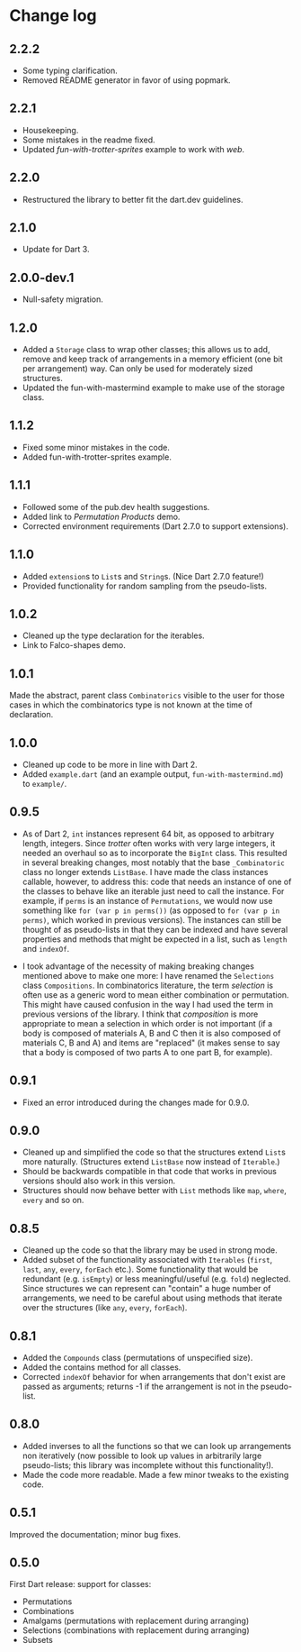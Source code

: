 # Change log

## 2.2.2

* Some typing clarification.
* Removed README generator in favor of using popmark.

## 2.2.1

* Housekeeping.
* Some mistakes in the readme fixed.
* Updated *fun-with-trotter-sprites* example to work with *web*.

## 2.2.0

* Restructured the library to better fit the dart.dev guidelines.

## 2.1.0

* Update for Dart 3.

## 2.0.0-dev.1

* Null-safety migration.

## 1.2.0

* Added a `Storage` class to wrap other classes; this allows us to add, remove and keep track of arrangements in a memory efficient (one bit per arrangement) way. Can only be used for moderately sized structures.
* Updated the fun-with-mastermind example to make use of the storage class.

## 1.1.2

* Fixed some minor mistakes in the code.
* Added fun-with-trotter-sprites example.

## 1.1.1

* Followed some of the pub.dev health suggestions.
* Added link to *Permutation Products* demo.
* Corrected environment requirements (Dart 2.7.0 to support extensions).

## 1.1.0

* Added `extension`s to `List`s and `String`s. (Nice Dart 2.7.0 feature!)
* Provided functionality for random sampling from the pseudo-lists.

## 1.0.2

* Cleaned up the type declaration for the iterables.
* Link to Falco-shapes demo.

## 1.0.1

Made the abstract, parent class `Combinatorics` visible to the user for those cases in which the combinatorics type is not known at the time of declaration.

## 1.0.0

* Cleaned up code to be more in line with Dart 2.
* Added `example.dart` (and an example output, `fun-with-mastermind.md`) to `example/`.

## 0.9.5

* As of Dart 2, `int` instances represent 64 bit, as opposed to arbitrary length, integers. Since *trotter* often works with very large integers, it needed an overhaul so as to incorporate the `BigInt` class. This resulted in several breaking changes, most notably that the base `_Combinatoric` class no longer extends `ListBase`. I have made the class instances callable, however, to address this: code that needs an instance of one of the classes to behave like an iterable just need to call the instance. For example, if `perms` is an instance of `Permutations`, we would now use something like `for (var p in perms())` (as opposed to `for (var p in perms)`, which worked in previous versions). The instances can still be thought of as pseudo-lists in that they can be indexed and have several properties and methods that might be expected in a list, such as `length` and `indexOf`.

* I took advantage of the necessity of making breaking changes mentioned above to make one more: I have renamed the `Selections` class `Compositions`. In combinatorics literature, the term *selection* is often use as a generic word to mean either combination or permutation. This might have caused confusion in the way I had used the term in previous versions of the library. I think that *composition* is more appropriate to mean a selection in which order is not important (if a body is composed of materials A, B and C then it is also composed of materials C, B and A) and items are "replaced" (it makes sense to say that a body is composed of two parts A to one part B, for example).

## 0.9.1

* Fixed an error introduced during the changes made for 0.9.0.

## 0.9.0

* Cleaned up and simplified the code so that the structures extend `List`s more naturally. (Structures extend `ListBase` now instead of `Iterable`.)
* Should be backwards compatible in that code that works in previous versions should also work in this version.
* Structures should now behave better with `List` methods like `map`, `where`, `every` and so on.

## 0.8.5

* Cleaned up the code so that the library may be used in strong mode.
* Added subset of the functionality associated with `Iterables` (`first`, `last`, `any`, `every`, `forEach` etc.). Some functionality that would be redundant (e.g. `isEmpty`) or less meaningful/useful (e.g. `fold`) neglected. Since structures we can represent can "contain" a huge number of arrangements, we need to be careful about using methods that iterate over the structures (like `any`, `every`, `forEach`).

## 0.8.1

* Added the `Compounds` class (permutations of unspecified size).
* Added the contains method for all classes.
* Corrected `indexOf` behavior for when arrangements that don't exist are passed as arguments; returns -1 if the arrangement is not in the pseudo-list.

## 0.8.0

* Added inverses to all the functions so that we can look up arrangements non iteratively (now possible to look up values in arbitrarily large pseudo-lists; this library was incomplete without this functionality!).
* Made the code more readable. Made a few minor tweaks to the existing code.

## 0.5.1

Improved the documentation; minor bug fixes.

## 0.5.0

First Dart release: support for classes:

* Permutations
* Combinations
* Amalgams (permutations with replacement during arranging)
* Selections (combinations with replacement during arranging)
* Subsets
